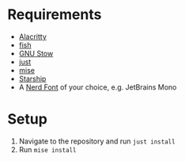 # Requirements

* [Alacritty](https://github.com/alacritty/alacritty)
* [fish](https://fishshell.com/)
* [GNU Stow](https://www.gnu.org/software/stow/)
* [just](https://github.com/casey/just)
* [mise](https://mise.jdx.dev/)
* [Starship](https://starship.rs/)
* A [Nerd Font](https://www.nerdfonts.com/) of your choice, e.g. JetBrains Mono


# Setup

1. Navigate to the repository and run `just install`
2. Run `mise install`
